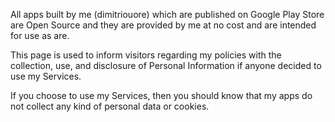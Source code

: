 All apps built by me (dimitriouore) which are published on Google Play Store are Open Source and they are provided by me at no cost and are intended for use as are.

This page is used to inform visitors regarding my policies with the collection, use, and disclosure of Personal Information if anyone decided to use my Services.

If you choose to use my Services, then you should know that my apps do not collect any kind of personal data or cookies. 